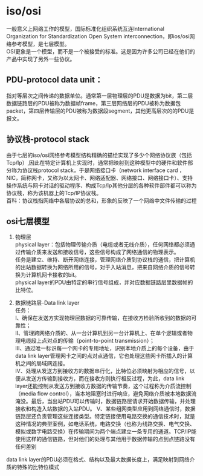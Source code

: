# iso/osi
一般意义上网络工作的模型，国际标准化组织系统互连International Organization for Standardization Open System interconnection，即ios/osi网络参考模型，是七层模型。  
OSI更象是一个模型，而不是一个被接受的标准。这是因为许多公司已经在他们的产品中实现了另外一些协议。

## PDU-protocol data unit：  
指对等层次之间传递的数据单位。通常第一层物理层的PDU是数据为bit，第二层数据链路层的PDU被称为数据帧frame，第三层网络层的PDU被称为数据包packet，第四层传输层的PDU被称为数据段segment，其他更高层次的的PDU是报文。

## 协议栈-protocol stack
由于七层的iso/osi网络参考模型结构精确的描绘实现了多少个网络协议族（包括Tcp/Ip）,因此在特定计算机上实现时，通常把映射到这种模型中的硬件和软件部分称为协议栈protocol stack，于是网络接口卡（network interface card ，NIC，简称网卡，又称为以太网卡、网络适配器、网络接口、网络接口卡）、支持操作系统与网卡对话的驱动程序、构成Tcp/Ip其他分层的各种软件部件都可以称为协议栈，称为该机器上的Tcp/IP协议栈。  
百科：协议栈指网络中各层协议的总和，形象的反映了一个网络中文件传输的过程

## osi七层模型
1. 物理层  
physical layer：包括物理传输介质（电缆或者无线介质），任何网络都必须通过传输介质来发送和接收信号，这些信号构成了网络通信的物理表示。    
任务是建立、维持、断开网络连接，管理网络介质到协议栈的通信，把计算机的出站数据转换为网络所用的信号，对于入站消息，把来自网络介质的信号转换为计算机网卡接收的bit。  
physical layer的PDU由特定的串行信号组成，并对应数据链路层里数据帧的比特位。  

2. 数据链路层-Data link layer  
任务：  
Ⅰ、确保在发送方实现物理层数据的可靠传输，在接收方检验所收到的数据的可靠性；  
Ⅱ、管理跨网络介质的、从一台计算机到另一台计算机上、在单个逻辑或者物理电缆段上点对点的传输（point-to-point transmission）；  
Ⅲ、通过唯一标识每一个网卡的专用地址，识别本地介质上的每个设备，由于data link layer管理网卡之间的点对点通信，它也处理这些网卡所插入的计算机之间的局域网连接。  
Ⅳ、处理从发送方到接收方的数据串行化，比特位必须映射为相应的信号，以便从发送方传输到接收方，而在接收方则执行相反过程，为此，data link layer还能控制从发送方到接收方数据的传输节奏，这个过程称为介质流控制（media flow control），当本地阻塞时进行响应，避免网络介质被本地数据流淹没。最后，当出站PDU可以传输时，数据链路层请求开始数据传输，并处理接收和构造入站数据的入站PDU。
Ⅴ、某些组网类型应用到网络通信时，数据链路层还负责管理这些连接类型。特定链接使用电路交换的通信技术时，就是这种情况的典型案例，如电话系统，电路交换（也称为线路交换、电气交换、模拟或数字电路交换）在传输期间为两个端点建立一条专用的通道。TCP/IP能使用这样的通信链路，但对他们的处理与其他用于数据传输的点到点链路没有任何差别

data link layer的PDU必须在格式、结构以及最大数据长度上，满足映射到网络介质的特殊的比特位模式

